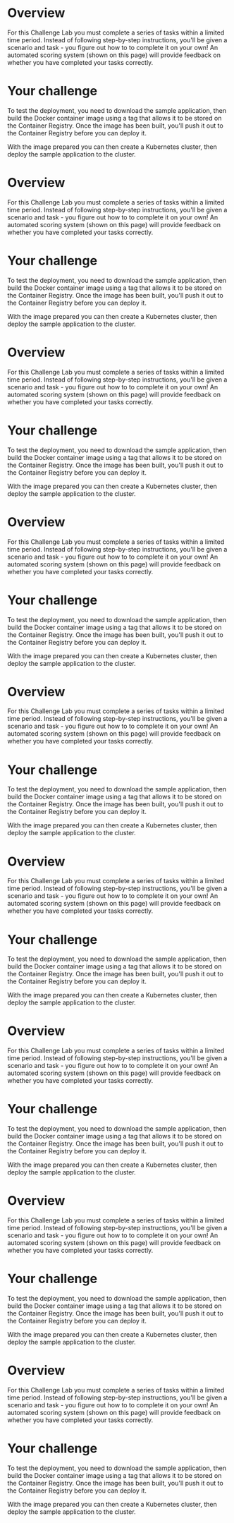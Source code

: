 <h1>Overview</h1>
<p>For this Challenge Lab you must complete a series of tasks within a limited time period. Instead of following step-by-step instructions, you'll be given a scenario and task - you figure out how to to complete it on your own! An automated scoring system (shown on this page) will provide feedback on whether you have completed your tasks correctly.</p>

<h1>Your challenge</h1>
<p>To test the deployment, you need to download the sample application, then build the Docker container image using a tag that allows it to be stored on the Container Registry. Once the image has been built, you'll push it out to the Container Registry before you can deploy it.</p>
<p>With the image prepared you can then create a Kubernetes cluster, then deploy the sample application to the cluster.</p>

<h1>Overview</h1>
<p>For this Challenge Lab you must complete a series of tasks within a limited time period. Instead of following step-by-step instructions, you'll be given a scenario and task - you figure out how to to complete it on your own! An automated scoring system (shown on this page) will provide feedback on whether you have completed your tasks correctly.</p>

<h1>Your challenge</h1>
<p>To test the deployment, you need to download the sample application, then build the Docker container image using a tag that allows it to be stored on the Container Registry. Once the image has been built, you'll push it out to the Container Registry before you can deploy it.</p>
<p>With the image prepared you can then create a Kubernetes cluster, then deploy the sample application to the cluster.</p>

<h1>Overview</h1>
<p>For this Challenge Lab you must complete a series of tasks within a limited time period. Instead of following step-by-step instructions, you'll be given a scenario and task - you figure out how to to complete it on your own! An automated scoring system (shown on this page) will provide feedback on whether you have completed your tasks correctly.</p>

<h1>Your challenge</h1>
<p>To test the deployment, you need to download the sample application, then build the Docker container image using a tag that allows it to be stored on the Container Registry. Once the image has been built, you'll push it out to the Container Registry before you can deploy it.</p>
<p>With the image prepared you can then create a Kubernetes cluster, then deploy the sample application to the cluster.</p>

<h1>Overview</h1>
<p>For this Challenge Lab you must complete a series of tasks within a limited time period. Instead of following step-by-step instructions, you'll be given a scenario and task - you figure out how to to complete it on your own! An automated scoring system (shown on this page) will provide feedback on whether you have completed your tasks correctly.</p>

<h1>Your challenge</h1>
<p>To test the deployment, you need to download the sample application, then build the Docker container image using a tag that allows it to be stored on the Container Registry. Once the image has been built, you'll push it out to the Container Registry before you can deploy it.</p>
<p>With the image prepared you can then create a Kubernetes cluster, then deploy the sample application to the cluster.</p>

<h1>Overview</h1>
<p>For this Challenge Lab you must complete a series of tasks within a limited time period. Instead of following step-by-step instructions, you'll be given a scenario and task - you figure out how to to complete it on your own! An automated scoring system (shown on this page) will provide feedback on whether you have completed your tasks correctly.</p>

<h1>Your challenge</h1>
<p>To test the deployment, you need to download the sample application, then build the Docker container image using a tag that allows it to be stored on the Container Registry. Once the image has been built, you'll push it out to the Container Registry before you can deploy it.</p>
<p>With the image prepared you can then create a Kubernetes cluster, then deploy the sample application to the cluster.</p>

<h1>Overview</h1>
<p>For this Challenge Lab you must complete a series of tasks within a limited time period. Instead of following step-by-step instructions, you'll be given a scenario and task - you figure out how to to complete it on your own! An automated scoring system (shown on this page) will provide feedback on whether you have completed your tasks correctly.</p>

<h1>Your challenge</h1>
<p>To test the deployment, you need to download the sample application, then build the Docker container image using a tag that allows it to be stored on the Container Registry. Once the image has been built, you'll push it out to the Container Registry before you can deploy it.</p>
<p>With the image prepared you can then create a Kubernetes cluster, then deploy the sample application to the cluster.</p><h1>Overview</h1>
<p>For this Challenge Lab you must complete a series of tasks within a limited time period. Instead of following step-by-step instructions, you'll be given a scenario and task - you figure out how to to complete it on your own! An automated scoring system (shown on this page) will provide feedback on whether you have completed your tasks correctly.</p>

<h1>Your challenge</h1>
<p>To test the deployment, you need to download the sample application, then build the Docker container image using a tag that allows it to be stored on the Container Registry. Once the image has been built, you'll push it out to the Container Registry before you can deploy it.</p>
<p>With the image prepared you can then create a Kubernetes cluster, then deploy the sample application to the cluster.</p>
<h1>Overview</h1>
<p>For this Challenge Lab you must complete a series of tasks within a limited time period. Instead of following step-by-step instructions, you'll be given a scenario and task - you figure out how to to complete it on your own! An automated scoring system (shown on this page) will provide feedback on whether you have completed your tasks correctly.</p>

<h1>Your challenge</h1>
<p>To test the deployment, you need to download the sample application, then build the Docker container image using a tag that allows it to be stored on the Container Registry. Once the image has been built, you'll push it out to the Container Registry before you can deploy it.</p>
<p>With the image prepared you can then create a Kubernetes cluster, then deploy the sample application to the cluster.</p><h1>Overview</h1>
<p>For this Challenge Lab you must complete a series of tasks within a limited time period. Instead of following step-by-step instructions, you'll be given a scenario and task - you figure out how to to complete it on your own! An automated scoring system (shown on this page) will provide feedback on whether you have completed your tasks correctly.</p>

<h1>Your challenge</h1>
<p>To test the deployment, you need to download the sample application, then build the Docker container image using a tag that allows it to be stored on the Container Registry. Once the image has been built, you'll push it out to the Container Registry before you can deploy it.</p>
<p>With the image prepared you can then create a Kubernetes cluster, then deploy the sample application to the cluster.</p>
